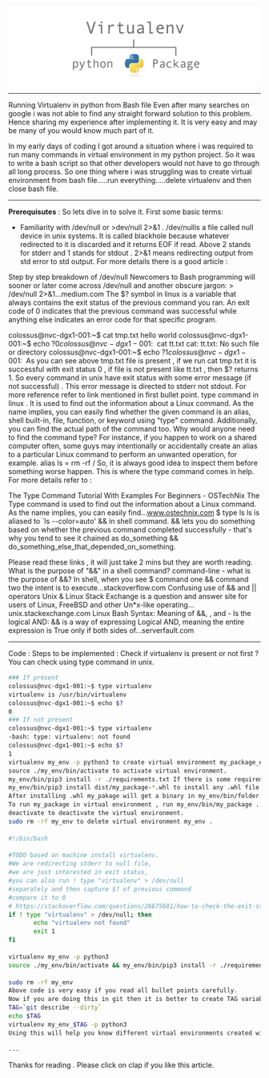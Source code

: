 ![alt text](/docs/assets/0_IGLjFlKFg4Eozmw8.png)

---

Running Virtualenv in python from Bash file
Even after many searches on google i was not able to find any straight forward solution to this problem. Hence sharing my experience after implementing it. It is very easy and may be many of you would know much part of it.

In my early days of coding I got around a situation where i was required to run many commands in virtual environment in my python project. So it was to write a bash script so that other developers would not have to go through all long process. So one thing where i was struggling was to create virtual environment from bash file…..run everything…..delete virtualenv and then close bash file.

---

**Prerequisutes** :
So lets dive in to solve it. First some basic terms:
- Familiarity with /dev/null or >dev/null 2>&1 . /dev/nullis a file called null device in unix systems. It is called blackhole because whatever redirected to it is discarded and it returns EOF if read. Above 2 stands for stderr and 1 stands for stdout . 2>&1 means redirecting output from std error to std output. For more details there is a good article :

Step by step breakdown of /dev/null
Newcomers to Bash programming will sooner or later come across /dev/null and another obscure jargon: > /dev/null 2>&1…medium.com
The $? symbol in linux is a variable that always contains the exit status of the previous command you ran. An exit code of 0 indicates that the previous command was successful while anything else indicates an error code for that specific program.

colossus@nvc-dgx1-001:~$ cat tmp.txt
hello world
colossus@nvc-dgx1-001:~$ echo $?
0
colossus@nvc-dgx1-001:~$ cat tt.txt
cat: tt.txt: No such file or directory
colossus@nvc-dgx1-001:~$ echo $?
1
colossus@nvc-dgx1-001:~$
As you can see above tmp.txt file is present , if we run cat tmp.txt it is successful with exit status 0 , if file is not present like tt.txt , then $? returns 1. So every command in unix have exit status with some error message (if not successful) . This error message is directed to stderr not stdout. For more reference refer to link mentioned in first bullet point.
type command in linux . It is used to find out the information about a Linux command. As the name implies, you can easily find whether the given command is an alias, shell built-in, file, function, or keyword using "type" command. Additionally, you can find the actual path of the command too. Why would anyone need to find the command type? For instance, if you happen to work on a shared computer often, some guys may intentionally or accidentally create an alias to a particular Linux command to perform an unwanted operation, for example. alias ls = rm -rf / So, it is always good idea to inspect them before something worse happen. This is where the type command comes in help. For more details refer to :

The Type Command Tutorial With Examples For Beginners - OSTechNix
The Type command is used to find out the information about a Linux command. As the name implies, you can easily find…www.ostechnix.com
$ type ls
ls is aliased to `ls --color=auto'
&& in shell command. && lets you do something based on whether the previous command completed successfully - that's why you tend to see it chained as do_something && do_something_else_that_depended_on_something.

Please read these links , it will just take 2 mins but they are worth reading.
What is the purpose of "&&" in a shell command?
command-line - what is the purpose of &&? In shell, when you see $ command one && command two the intent is to execute…stackoverflow.com
Confusing use of && and || operators
Unix & Linux Stack Exchange is a question and answer site for users of Linux, FreeBSD and other Un*x-like operating…unix.stackexchange.com
Linux Bash Syntax: Meaning of &&, \, and -
Is the logical AND: && is a way of expressing Logical AND, meaning the entire expression is True only if both sides of…serverfault.com

---

Code :
Steps to be implemented :
Check if virtualenv is present or not first ? You can check using type command in unix.

```bash
### If present
colossus@nvc-dgx1-001:~$ type virtualenv
virtualenv is /usr/bin/virtualenv
colossus@nvc-dgx1-001:~$ echo $?
0
### If not present
colossus@nvc-dgx1-001:~$ type virtualenv
-bash: type: virtualenv: not found
colossus@nvc-dgx1-001:~$ echo $?
1
virtualenv my_env -p python3 to create virtual environment my_package_env with python3.
source ./my_env/bin/activate to activate virtual environment.
my_env/bin/pip3 install -r ./requirements.txt If there is some requirements (like allure,pytest,json etc) to be installed present in requirements.txt.
my_env/bin/pip3 install dist/my_package-*.whl to install any .whl file of project my_package .
After installing .whl my_pakage will get a binary in my_env/bin/folder.
To run my_package in virtual environment , run my_env/bin/my_package .
deactivate to deactivate the virtual environment.
sudo rm -rf my_env to delete virtual environment my_env .

#!/bin/bash

#TODO based on machine install virtualenv.
#We are redirecting stderr to null file,
#we are just interested in exit status,
#you can also run ! type "virtualenv" > /dev/null
#separately and then capture $? of previous command 
#compare it to 0
# https://stackoverflow.com/questions/26675681/how-to-check-the-exit-status-using-an-if-statement
if ! type "virtualenv" > /dev/null; then
       echo "virtualenv not found"
       exit 1
fi

virtualenv my_env -p python3
source ./my_env/bin/activate && my_env/bin/pip3 install -r ./requirements.txt && my_env/bin/pip3 install dist/my_package-*.whl && my_env/bin/my_package && deactivate

sudo rm -rf my_env
Above code is very easy if you read all bullet points carefully.
Now if you are doing this in git then it is better to create TAG variable with command
TAG=`git describe --dirty`
echo $TAG
virtualenv my_env_$TAG -p python3 
Using this will help you know different virtual environments created with different tags in git of your development branch.

---
```

Thanks for reading . Please click on clap if you like this article.
